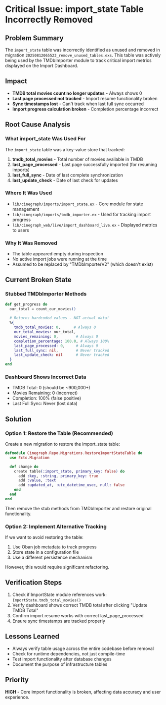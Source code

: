 # Critical Issue: import_state Table Incorrectly Removed

## Problem Summary
The `import_state` table was incorrectly identified as unused and removed in migration `20250812065523_remove_unused_tables.exs`. This table was actively being used by the TMDbImporter module to track critical import metrics displayed on the Import Dashboard.

## Impact
- **TMDB total movies count no longer updates** - Always shows 0
- **Last page processed not tracked** - Import resume functionality broken
- **Sync timestamps lost** - Can't track when last full sync occurred
- **Import progress calculation broken** - Completion percentage incorrect

## Root Cause Analysis

### What import_state Was Used For
The `import_state` table was a key-value store that tracked:
1. **tmdb_total_movies** - Total number of movies available in TMDB
2. **last_page_processed** - Last page successfully imported (for resuming imports)
3. **last_full_sync** - Date of last complete synchronization
4. **last_update_check** - Date of last check for updates

### Where It Was Used
- `lib/cinegraph/imports/import_state.ex` - Core module for state management
- `lib/cinegraph/imports/tmdb_importer.ex` - Used for tracking import progress
- `lib/cinegraph_web/live/import_dashboard_live.ex` - Displayed metrics to users

### Why It Was Removed
- The table appeared empty during inspection
- No active import jobs were running at the time
- Assumed to be replaced by "TMDbImporterV2" (which doesn't exist)

## Current Broken State

### Stubbed TMDbImporter Methods
```elixir
def get_progress do
  our_total = count_our_movies()
  
  # Returns hardcoded values - NOT actual data!
  %{
    tmdb_total_movies: 0,      # Always 0
    our_total_movies: our_total,
    movies_remaining: 0,        # Always 0
    completion_percentage: 100.0, # Always 100%
    last_page_processed: 0,     # Always 0
    last_full_sync: nil,        # Never tracked
    last_update_check: nil      # Never tracked
  }
end
```

### Dashboard Shows Incorrect Data
- TMDB Total: 0 (should be ~900,000+)
- Movies Remaining: 0 (incorrect)
- Completion: 100% (false positive)
- Last Full Sync: Never (lost data)

## Solution

### Option 1: Restore the Table (Recommended)
Create a new migration to restore the import_state table:

```elixir
defmodule Cinegraph.Repo.Migrations.RestoreImportStateTable do
  use Ecto.Migration

  def change do
    create table(:import_state, primary_key: false) do
      add :key, :string, primary_key: true
      add :value, :text
      add :updated_at, :utc_datetime_usec, null: false
    end
  end
end
```

Then remove the stub methods from TMDbImporter and restore original functionality.

### Option 2: Implement Alternative Tracking
If we want to avoid restoring the table:
1. Use Oban job metadata to track progress
2. Store state in a configuration file
3. Use a different persistence mechanism

However, this would require significant refactoring.

## Verification Steps
1. Check if ImportState module references work: `ImportState.tmdb_total_movies()`
2. Verify dashboard shows correct TMDB total after clicking "Update TMDB Total"
3. Confirm import resume works with correct last_page_processed
4. Ensure sync timestamps are tracked properly

## Lessons Learned
- Always verify table usage across the entire codebase before removal
- Check for runtime dependencies, not just compile-time
- Test import functionality after database changes
- Document the purpose of infrastructure tables

## Priority
**HIGH** - Core import functionality is broken, affecting data accuracy and user experience.